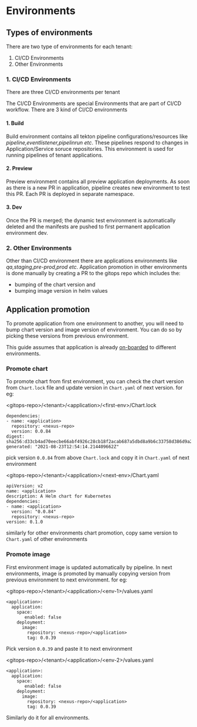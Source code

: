 # Environments

## Types of environments

There are two type of environments for each tenant:

1. CI/CD Environments
2. Other Environments

### 1. CI/CD Environments

There are three CI/CD environments per tenant

The CI/CD Environments are special Environments that are part of CI/CD workflow. There are 3 kind of CI/CD environments

#### 1. Build

Build environment contains all tekton pipeline configurations/resources like *pipeline,eventlistener,pipelinrun etc*. These pipelines respond to changes in Application/Service soruce repositories. This environment is used for running pipelines of tenant applications.

#### 2. Preview

Preview environment contains all preview application deployments. As soon as there is a new PR in application, pipeline creates new environment to test this PR. Each PR is deployed in separate namespace.

#### 3. Dev

Once the PR is merged; the dynamic test environment is automatically deleted and the manifests are pushed to first permanent application environment dev.

### 2. Other Environments

Other than CI/CD environment there are applications environments like *qa,staging,pre-prod,prod etc*. Application promotion in other environments is done manually by creating a PR to the gitops repo which includes the:

- bumping of the chart version and 
- bumping image version in helm values

## Application promotion

To promote application from one environment to another, you will need to bump chart version and image version of environment. You can do so by picking these versions from previous environment. 

This guide assumes that application is already [on-boarded]((https://docs.cloud.stakater.com/content/sre/onboarding/application-onboarding.html)) to different environments.

### Promote chart

To promote chart from first environment, you can check the chart version from ```Chart.lock``` file and update version in ```Chart.yaml``` of next version. for eg:

\<gitops-repo>/\<tenant>/\<application>/\<first-env>/Chart.lock

```
dependencies:
- name: <application>
  repository: <nexus-repo>
  version: 0.0.84
digest: sha256:d33cb4ad70eecbe66abf4926c28cb18f2acab687a5dbd8a9b6c33758d386d9a2
generated: "2021-08-23T12:54:14.214409662Z"
```

pick version ```0.0.84``` from above ```Chart.lock``` and copy it in ``Chart.yaml`` of next environment

\<gitops-repo>/\<tenant>/\<application>/\<next-env>/Chart.yaml

```
apiVersion: v2
name: <application>
description: A Helm chart for Kubernetes
dependencies:
- name: <application>
  version: "0.0.84"
  repository: <nexus-repo>
version: 0.1.0
```

similarly for other environments chart promotion, copy same version to ``Chart.yaml`` of other environments

### Promote image

First environment image is updated automatically by pipeline. In next environments, image is promoted by manually copying version from previous environment to next environment. for eg:

\<gitops-repo>/\<tenant>/\<application>/\<env-1>/values.yaml

```
<application>:
  application: 
    space:
       enabled: false
    deployment:   
      image:
        repository: <nexus-repo>/<application>
        tag: 0.0.39
```

Pick version ```0.0.39``` and paste it to next environment

\<gitops-repo>/\<tenant>/\<application>/\<env-2>/values.yaml

```
<application>:
  application: 
    space:
       enabled: false
    deployment:   
      image:
        repository: <nexus-repo>/<application>
        tag: 0.0.39
```

Similarly do it for all environments.
